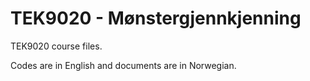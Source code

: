# TEK9020 - Mønstergjennkjenning
TEK9020 course files.

Codes are in English and documents are in Norwegian.
